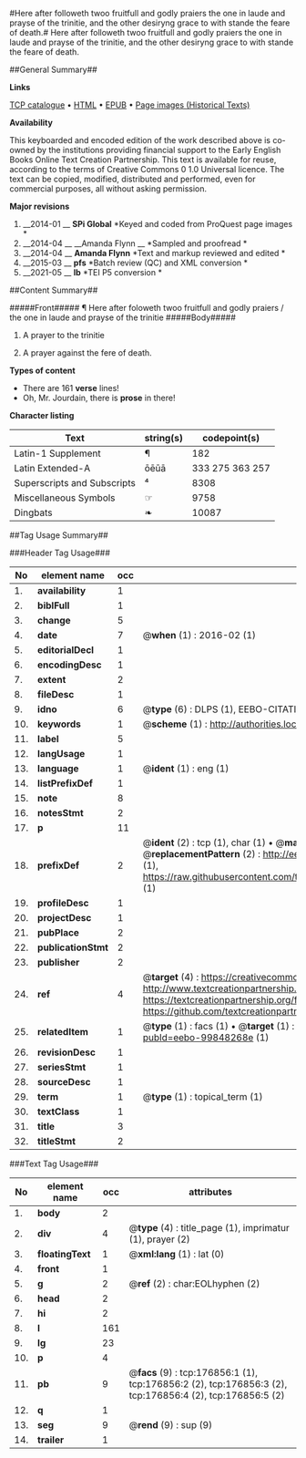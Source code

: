 #Here after followeth twoo fruitfull and godly praiers the one in laude and prayse of the trinitie, and the other desiryng grace to with stande the feare of death.#
Here after followeth twoo fruitfull and godly praiers the one in laude and prayse of the trinitie, and the other desiryng grace to with stande the feare of death.

##General Summary##

**Links**

[TCP catalogue](http://www.ota.ox.ac.uk/tcp/)  • 
[HTML](http://tei.it.ox.ac.uk/tcp/Texts-HTML/free/B15/B15365.html)  • 
[EPUB](http://tei.it.ox.ac.uk/tcp/Texts-EPUB/free/B15/B15365.epub) • 
[Page images (Historical Texts)](https://historicaltexts.jisc.ac.uk/eebo-99848268e)

**Availability**

This keyboarded and encoded edition of the work described above is co-owned by the
    institutions providing financial support to the Early English Books Online Text Creation
    Partnership. This text is available for reuse, according to the terms of  Creative Commons 0 1.0 Universal
    licence. The text can be copied, modified, distributed and performed, even for commercial
    purposes, all without asking permission.

**Major revisions**

1. __2014-01 __ __SPi Global__ *Keyed and coded from ProQuest page images *
1. __2014-04 __ __Amanda Flynn __ *Sampled and proofread *
1. __2014-04 __ __Amanda Flynn__ *Text and markup reviewed and edited *
1. __2015-03 __ __pfs__ *Batch review (QC) and XML conversion *
1. __2021-05 __ __lb__ *TEI P5 conversion *

##Content Summary##

#####Front#####
¶ Here after foloweth twoo fruitfull and godly praiers / the one in laude and prayse of the trinitie
#####Body#####

1. A prayer to the trinitie

1. A prayer against the fere of death.

**Types of content**

  * There are 161 **verse** lines!
  * Oh, Mr. Jourdain, there is **prose** in there!

**Character listing**


|Text|string(s)|codepoint(s)|
|---|---|---|
|Latin-1 Supplement|¶|182|
|Latin Extended-A|ōēūā|333 275 363 257|
|Superscripts             and Subscripts|⁴|8308|
|Miscellaneous Symbols|☞|9758|
|Dingbats|❧|10087|

##Tag Usage Summary##

###Header Tag Usage###

|No|element name|occ|attributes|
|---|---|---|---|
|1.|__availability__|1||
|2.|__biblFull__|1||
|3.|__change__|5||
|4.|__date__|7| @__when__ (1) : 2016-02 (1)|
|5.|__editorialDecl__|1||
|6.|__encodingDesc__|1||
|7.|__extent__|2||
|8.|__fileDesc__|1||
|9.|__idno__|6| @__type__ (6) : DLPS (1), EEBO-CITATION (1), VID (1), EEBO-PROQUEST (1), STC (2)|
|10.|__keywords__|1| @__scheme__ (1) : http://authorities.loc.gov/ (1)|
|11.|__label__|5||
|12.|__langUsage__|1||
|13.|__language__|1| @__ident__ (1) : eng (1)|
|14.|__listPrefixDef__|1||
|15.|__note__|8||
|16.|__notesStmt__|2||
|17.|__p__|11||
|18.|__prefixDef__|2| @__ident__ (2) : tcp (1), char (1)  •  @__matchPattern__ (2) : ([0-9\-]+):([0-9IVX]+) (1), (.+) (1)  •  @__replacementPattern__ (2) : http://eebo.chadwyck.com/downloadtiff?vid=$1&page=$2 (1), https://raw.githubusercontent.com/textcreationpartnership/Texts/master/tcpchars.xml#$1 (1)|
|19.|__profileDesc__|1||
|20.|__projectDesc__|1||
|21.|__pubPlace__|2||
|22.|__publicationStmt__|2||
|23.|__publisher__|2||
|24.|__ref__|4| @__target__ (4) : https://creativecommons.org/publicdomain/zero/1.0/ (1), http://www.textcreationpartnership.org/docs/. (1), https://textcreationpartnership.org/faq/#faq05 (1), https://github.com/textcreationpartnership (1)|
|25.|__relatedItem__|1| @__type__ (1) : facs (1)  •  @__target__ (1) : https://data.historicaltexts.jisc.ac.uk/view?pubId=eebo-99848268e (1)|
|26.|__revisionDesc__|1||
|27.|__seriesStmt__|1||
|28.|__sourceDesc__|1||
|29.|__term__|1| @__type__ (1) : topical_term (1)|
|30.|__textClass__|1||
|31.|__title__|3||
|32.|__titleStmt__|2||


###Text Tag Usage###

|No|element name|occ|attributes|
|---|---|---|---|
|1.|__body__|2||
|2.|__div__|4| @__type__ (4) : title_page (1), imprimatur (1), prayer (2)|
|3.|__floatingText__|1| @__xml:lang__ (1) : lat (0)|
|4.|__front__|1||
|5.|__g__|2| @__ref__ (2) : char:EOLhyphen (2)|
|6.|__head__|2||
|7.|__hi__|2||
|8.|__l__|161||
|9.|__lg__|23||
|10.|__p__|4||
|11.|__pb__|9| @__facs__ (9) : tcp:176856:1 (1), tcp:176856:2 (2), tcp:176856:3 (2), tcp:176856:4 (2), tcp:176856:5 (2)|
|12.|__q__|1||
|13.|__seg__|9| @__rend__ (9) : sup (9)|
|14.|__trailer__|1||
